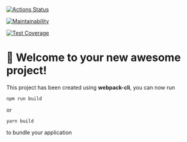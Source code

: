 [![Actions Status](https://github.com/buldogic/frontend-project-11/workflows/hexlet-check/badge.svg)](https://github.com/buldogic/frontend-project-11/actions)

[![Maintainability](https://codeclimate.com/github/buldogic/frontend-project-11/maintainability)](https://api.codeclimate.com/v1/badges/690d17339fa320f35a5f/maintainability)

[![Test Coverage](https://codeclimate.com/github/buldogic/frontend-project-11/test_coverage)](https://api.codeclimate.com/v1/badges/690d17339fa320f35a5f/test_coverage)

# 🚀 Welcome to your new awesome project!

This project has been created using **webpack-cli**, you can now run

```
npm run build
```

or

```
yarn build
```

to bundle your application
